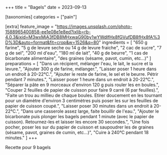 +++
title = "Bagels"
date = 2023-09-13

[taxonomies]
categories = ["pain"]

[extra]
feature_image = "https://images.unsplash.com/photo-1588965400858-ee1e08e1e8ed?ixlib=rb-4.0.3&ixid=M3wxMjA3fDB8MHxwaG90by1wYWdlfHx8fGVufDB8fHx8fA%3D%3D&auto=format&fit=crop&w=1526&q=80"
ingredients = [
  "650 g farine",
  "5 g de levure seche ou 14 g de levure fraiche",
  "2 cac de sucre",
  "7 g de sel",
  "200 ml d'eau",
  "180 ml de lait",
  "40 g de beurre",
  "1 cas de bicarbonate alimentaire",
  "des graines (sésame, pavot, cumin, etc...)"
]
preparations = [
  "Dans un récipient, mélanger l'eau, le lait, le sucre et la levure.",
  "Ajouter 300 g de farine, mélanger.",
  "Laisser poser 1 heure dans un endroit à 20-22°C.",
  "Ajouter le reste de farine, le sel et le beurre. Pétrir pendant 7 minutes.",
  "Laisser poser 1 heure dans un endroit à 20-22°C.",
  "Séparer la pâte en 9 morceaux d'environ 120 g puis rouler les en boules.",
  "Couper 2 feuilles de papier de cuisson pour faire 9 carré (6 par feuilles).",
  "Faite un trou au millieu de chaque boules. Etirer doucement en les tournant pour un diamètre d'environ 3 centimètres puis poser les sur les feuilles de papier de cuisson coupé.",
  "Laisser poser 30 minutes dans un endroit à 20-22°C.",
  "Dans une casserole assez large, faite bouillir de l'eau.",
  "Ajouter le bicarbonate puis plonger les bagels pendant 1 minute (avec le papier de cuisson). Retournez-les et laisser les encore 30 secondes.",
  "Une fois pocher, poser les sur du papier de cuisson et saupoudrer les de graines (sésame, pavot, graines de cumin, etc...)",
  "Cuire à 240°C pendant 18 minutes."
]
+++

Recette pour 9 bagels
